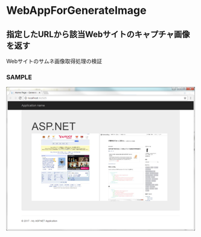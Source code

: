 # WebAppForGenerateImage

## 指定したURLから該当Webサイトのキャプチャ画像を返す
Webサイトのサムネ画像取得処理の検証

### SAMPLE
<img src="image.png" width="500" />
